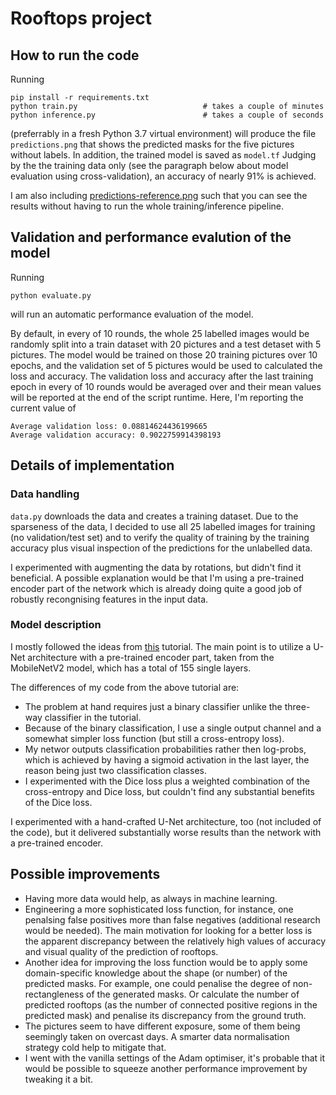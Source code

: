 # Rooftops project

## How to run the code

Running

```
pip install -r requirements.txt
python train.py                            # takes a couple of minutes
python inference.py                        # takes a couple of seconds
```

(preferrably in a fresh Python 3.7 virtual environment) will produce
the file `predictions.png` that shows the predicted masks for the five
pictures without labels. In addition, the trained model is saved as
`model.tf` Judging by the the training data only (see the paragraph
below about model evaluation using cross-validation), an accuracy of
nearly 91% is achieved.

I am also including
[predictions-reference.png](predictions-reference.png) such that you
can see the results without having to run the whole training/inference
pipeline.

## Validation and performance evalution of the model

Running

```
python evaluate.py
```

will run an automatic performance evaluation of the model.

By default, in every of 10 rounds, the whole 25 labelled images would
be randomly split into a train dataset with 20 pictures and a test
detaset with 5 pictures. The model would be trained on those 20
training pictures over 10 epochs, and the validation set of 5 pictures
would be used to calculated the loss and accuracy. The validation loss
and accuracy after the last training epoch in every of 10 rounds would
be averaged over and their mean values will be reported at the end of
the script runtime. Here, I'm reporting the current value of

```
Average validation loss: 0.08814624436199665
Average validation accuracy: 0.9022759914398193
```

## Details of implementation

### Data handling

`data.py` downloads the data and creates a training dataset. Due to
the sparseness of the data, I decided to use all 25 labelled images
for training (no validation/test set) and to verify the quality of
training by the training accuracy plus visual inspection of the
predictions for the unlabelled data.

I experimented with augmenting the data by rotations, but didn't find
it beneficial. A possible explanation would be that I'm using a
pre-trained encoder part of the network which is already doing quite a
good job of robustly recongnising features in the input data.

### Model description

I mostly followed the ideas from
[this](https://www.tensorflow.org/tutorials/images/segmentation)
tutorial. The main point is to utilize a U-Net architecture with a
pre-trained encoder part, taken from the MobileNetV2 model, which has
a total of 155 single layers.

The differences of my code from the above tutorial are:

- The problem at hand requires just a binary classifier unlike the
  three-way classifier in the tutorial.
- Because of the binary classification, I use a single output channel
  and a somewhat simpler loss function (but still a cross-entropy
  loss).
- My networ outputs classification probabilities rather then
  log-probs, which is achieved by having a sigmoid activation in the
  last layer, the reason being just two classification classes.
- I experimented with the Dice loss plus a weighted combination of the
  cross-entropy and Dice loss, but couldn't find any substantial
  benefits of the Dice loss.

I experimented with a hand-crafted U-Net architecture, too (not
included of the code), but it delivered substantially worse results
than the network with a pre-trained encoder.


## Possible improvements

- Having more data would help, as always in machine learning.
- Engineering a more sophisticated loss function, for instance, one
  penalsing false positives more than false negatives (additional
  research would be needed). The main motivation for looking for a
  better loss is the apparent discrepancy between the relatively high
  values of accuracy and visual quality of the prediction of rooftops.
- Another idea for improving the loss function would be to apply some
  domain-specific knowledge about the shape (or number) of the
  predicted masks. For example, one could penalise the degree of
  non-rectangleness of the generated masks. Or calculate the number of
  predicted rooftops (as the number of connected positive regions in
  the predicted mask) and penalise its discrepancy from the ground
  truth.
- The pictures seem to have different exposure, some of them being
  seemingly taken on overcast days. A smarter data normalisation
  strategy cold help to mitigate that.
- I went with the vanilla settings of the Adam optimiser, it's
  probable that it would be possible to squeeze another performance
  improvement by tweaking it a bit.
